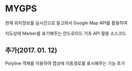 # MYGPS
현재 위치정보를 실시간으로 들고와서 Google Map API를 활용하여

지도상에 Marker를 표기해주는 안드로이드 기초 API 활용 소스코드

## 추가(2017. 01. 12)
Polyline 객체를 이용하여 맵상에 이동경로를 표시해주는 기능 추가 	
